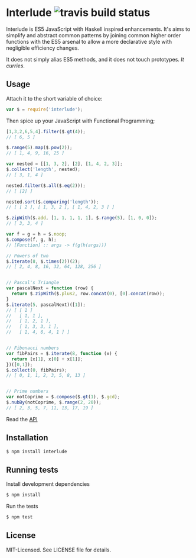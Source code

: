 # Interlude ![travis build status](https://secure.travis-ci.org/clux/interlude.png)
Interlude is ES5 JavaScript with Haskell inspired enhancements.
It's aims to simplify and abstract common patterns by joining
common higher order functions with the ES5 arsenal to allow a
more declarative style with negligible efficiency changes.

It does not simply alias ES5 methods, and it does not touch prototypes.
*It curries*.

## Usage
Attach it to the short variable of choice:

````javascript
var $ = require('interlude');
````

Then spice up your JavaScript with Functional Programming;

```javascript
[1,3,2,6,5,4].filter($.gt(4));
// [ 6, 5 ]

$.range(5).map($.pow(2));
// [ 1, 4, 9, 16, 25 ]

var nested = [[1, 3, 2], [2], [1, 4, 2, 3]];
$.collect('length', nested);
// [ 3, 1, 4 ]

nested.filter($.all($.eq(2)));
// [ [2] ]

nested.sort($.comparing('length'));
// [ [ 2 ], [ 1, 3, 2 ], [ 1, 4, 2, 3 ] ]

$.zipWith($.add, [1, 1, 1, 1, 1], $.range(5), [1, 0, 0]);
// [ 3, 3, 4 ]

var f = g = h = $.noop;
$.compose(f, g, h);
// [Function] :: args -> f(g(h(args)))

// Powers of two
$.iterate(8, $.times(2))(2);
// [ 2, 4, 8, 16, 32, 64, 128, 256 ]


// Pascal's Triangle
var pascalNext = function (row) {
  return $.zipWith($.plus2, row.concat(0), [0].concat(row));
}
$.iterate(5, pascalNext)([1]);
// [ [ 1 ]
//   [ 1, 1 ],
//   [ 1, 2, 1 ],
//   [ 1, 3, 3, 1 ],
//   [ 1, 4, 6, 4, 1 ] ]


// Fibonacci numbers
var fibPairs = $.iterate(8, function (x) {
  return [x[1], x[0] + x[1]];
})([0,1]);
$.collect(0, fibPairs);
// [ 0, 1, 1, 2, 3, 5, 8, 13 ]


// Prime numbers
var notCoprime = $.compose($.gt(1), $.gcd);
$.nubBy(notCoprime, $.range(2, 20));
// [ 2, 3, 5, 7, 11, 13, 17, 19 ]
````

Read the [API](https://github.com/clux/interlude/blob/master/api.md)

## Installation

````bash
$ npm install interlude
````

## Running tests
Install development dependencies

````bash
$ npm install
````

Run the tests

````bash
$ npm test
````

## License
MIT-Licensed. See LICENSE file for details.
